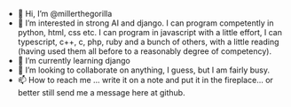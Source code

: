 - 👋 Hi, I’m @millerthegorilla
- 👀 I’m interested in strong AI and django.  I can program competently in python, html, css etc.  I can program in javascript with a little effort, I can typescript, c++, c, php, ruby and a bunch of others, with a little reading (having used them all before to a reasonably degree of competency).
- 🌱 I’m currently learning django
- 💞️ I’m looking to collaborate on anything, I guess, but I am fairly busy.
- 📫 How to reach me ...
write it on a note and put it in the fireplace...
or better still send me a message here at github.
<!---
millerthegorilla/millerthegorilla is a ✨ special ✨ repository because its `README.md` (this file) appears on your GitHub profile.
You can click the Preview link to take a look at your changes.
--->
